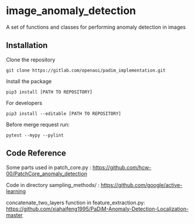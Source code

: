 # image_anomaly_detection

A set of functions and classes for performing anomaly detection in images


## Installation

Clone the repository
```
git clone https://gitlab.com/openaoi/padim_implementation.git
```

Install the package
```
pip3 install [PATH TO REPOSITORY]
```

For developers
```
pip3 install --editable [PATH TO REPOSITORY]
```

Before merge request run:
```
pytest --mypy --pylint
```



## Code Reference

Some parts used in patch_core.py :
https://github.com/hcw-00/PatchCore_anomaly_detection

Code in directory sampling_methods/ :
https://github.com/google/active-learning

concatenate_two_layers function in feature_extraction.py:
https://github.com/xiahaifeng1995/PaDiM-Anomaly-Detection-Localization-master





